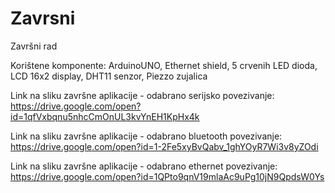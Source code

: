 # Zavrsni
Završni rad

Korištene komponente: ArduinoUNO, Ethernet shield, 5 crvenih LED dioda, LCD 16x2 display, DHT11 senzor, Piezzo zujalica

Link na sliku završne aplikacije - odabrano serijsko povezivanje:
https://drive.google.com/open?id=1qfVxbqnu5nhcCmOnUL3kvYnEH1KpHx4k

Link na sliku završne aplikacije - odabrano bluetooth povezivanje:
https://drive.google.com/open?id=1-2Fe5xyBvQabv_1ghYOyR7Wi3v8yZOdi

Link na sliku završne aplikacije - odabrano ethernet povezivanje:
https://drive.google.com/open?id=1QPto9qnV19mlaAc9uPg10jN9QpdsW0Ys
